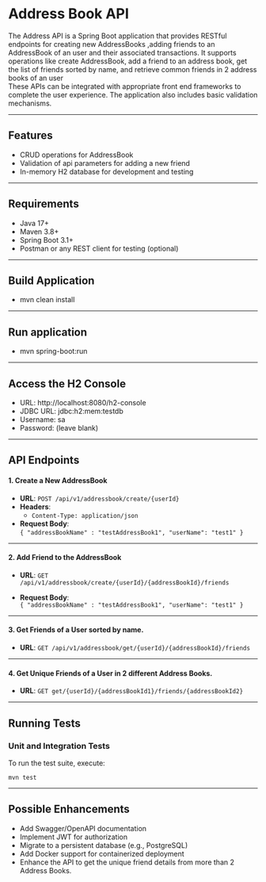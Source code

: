 # Address Book API

The Address API is a Spring Boot application that provides RESTful endpoints for creating new AddressBooks ,adding friends to an AddressBook of an user and their associated transactions.
It supports operations like create AddressBook, add a friend to an address book, get the list of friends sorted by name, and retrieve common friends in 2 address books of an user  
These APIs can be integrated with appropriate front end frameworks to complete the user experience. The application also includes basic validation mechanisms.

---

## Features

- CRUD operations for AddressBook
- Validation of api parameters for adding a new friend
- In-memory H2 database for development and testing

---

## Requirements

- Java 17+
- Maven 3.8+
- Spring Boot 3.1+
- Postman or any REST client for testing (optional)

---

## Build Application
- mvn clean install
---
## Run application
- mvn spring-boot:run
---
## Access the H2 Console
- URL: http://localhost:8080/h2-console
- JDBC URL: jdbc:h2:mem:testdb
- Username: sa
- Password: (leave blank)
---
## API Endpoints

#### 1\. Create a New AddressBook

-   **URL**: `POST /api/v1/addressbook/create/{userId}`
-   **Headers**:
    -   `Content-Type: application/json`
  -   **Request Body**:\
      `{
          "addressBookName" : "testAddressBook1",
           "userName": "test1"
       }`

* * * * *

#### 2\. Add Friend to the AddressBook 

-   **URL**: `GET /api/v1/addressbook/create/{userId}/{addressBookId}/friends`

-   **Request Body**:\
    `{
        "addressBookName" : "testAddressBook1",
         "userName": "test1"
     }`

* * * * *

#### 3\. Get Friends of a User sorted by name.

-   **URL**: `GET /api/v1/addressbook/get/{userId}/{addressBookId}/friends`


* * * * *

#### 4\. Get Unique Friends of a User in 2 different Address Books.

-   **URL**: `GET get/{userId}/{addressBookId1}/friends/{addressBookId2}`

* * * * *

Running Tests
-------------

### Unit and Integration Tests

To run the test suite, execute:

`mvn test`


* * * * *
Possible Enhancements
-------------------

-   Add Swagger/OpenAPI documentation
-   Implement JWT for authorization
-   Migrate to a persistent database (e.g., PostgreSQL)
-   Add Docker support for containerized deployment
-   Enhance the API to get the unique friend details from more than 2 Address Books. 


